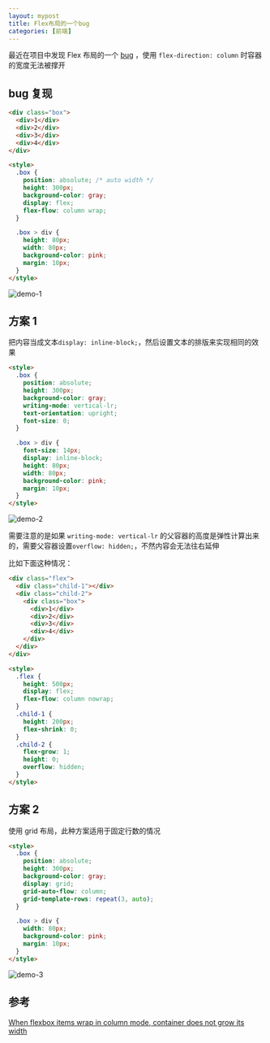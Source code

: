 ```yaml
---
layout: mypost
title: Flex布局的一个bug
categories: [前端]
---
```


最近在项目中发现 Flex 布局的一个 [bug](https://bugs.chromium.org/p/chromium/issues/detail?id=507397) ，使用 `flex-direction: column` 时容器的宽度无法被撑开

## bug 复现

```html
<div class="box">
  <div>1</div>
  <div>2</div>
  <div>3</div>
  <div>4</div>
</div>

<style>
  .box {
    position: absolute; /* auto width */
    height: 300px;
    background-color: gray;
    display: flex;
    flex-flow: column wrap;
  }

  .box > div {
    height: 80px;
    width: 80px;
    background-color: pink;
    margin: 10px;
  }
</style>
```

![demo-1](demo-1.png)

## 方案 1

把内容当成文本`display: inline-block;`，然后设置文本的排版来实现相同的效果

```html
<style>
  .box {
    position: absolute;
    height: 300px;
    background-color: gray;
    writing-mode: vertical-lr;
    text-orientation: upright;
    font-size: 0;
  }

  .box > div {
    font-size: 14px;
    display: inline-block;
    height: 80px;
    width: 80px;
    background-color: pink;
    margin: 10px;
  }
</style>
```

![demo-2](demo-2.png)

需要注意的是如果 `writing-mode: vertical-lr` 的父容器的高度是弹性计算出来的，需要父容器设置`overflow: hidden;`，不然内容会无法往右延伸

比如下面这种情况：

```html
<div class="flex">
  <div class="child-1"></div>
  <div class="child-2">
    <div class="box">
      <div>1</div>
      <div>2</div>
      <div>3</div>
      <div>4</div>
    </div>
  </div>
</div>

<style>
  .flex {
    height: 500px;
    display: flex;
    flex-flow: column nowrap;
  }
  .child-1 {
    height: 200px;
    flex-shrink: 0;
  }
  .child-2 {
    flex-grow: 1;
    height: 0;
    overflow: hidden;
  }
</style>
```

## 方案 2

使用 grid 布局，此种方案适用于固定行数的情况

```html
<style>
  .box {
    position: absolute;
    height: 300px;
    background-color: gray;
    display: grid;
    grid-auto-flow: column;
    grid-template-rows: repeat(3, auto);
  }

  .box > div {
    width: 80px;
    background-color: pink;
    margin: 10px;
  }
</style>
```

![demo-3](demo-3.png)

## 参考

[When flexbox items wrap in column mode, container does not grow its width](https://stackoverflow.com/questions/33891709/when-flexbox-items-wrap-in-column-mode-container-does-not-grow-its-width)
